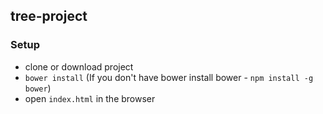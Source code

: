 ## tree-project

### Setup
- clone or download project 
- `bower install` (If you don't have bower install bower - `npm install -g bower`)
- open `index.html` in the browser 
